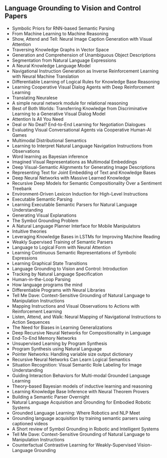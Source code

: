 <h2>Language Grounding to Vision and Control Papers </h2>



<ul>

                             

 <li><a target="_blank" href="https://github.com/manjunath5496/Language-Grounding-to-Vision-and-Control-Papers/blob/master/lg(1).pdf" style="text-decoration:none;">Symbolic Priors for RNN-based Semantic Parsing</a></li>

 <li><a target="_blank" href="https://github.com/manjunath5496/Language-Grounding-to-Vision-and-Control-Papers/blob/master/lg(2).pdf" style="text-decoration:none;">From Machine Learning to Machine Reasoning</a></li>

<li><a target="_blank" href="https://github.com/manjunath5496/Language-Grounding-to-Vision-and-Control-Papers/blob/master/lg(3).pdf" style="text-decoration:none;">Show, Attend and Tell: Neural Image Caption Generation with Visual Attention</a></li>
 <li><a target="_blank" href="https://github.com/manjunath5496/Language-Grounding-to-Vision-and-Control-Papers/blob/master/lg(4).pdf" style="text-decoration:none;">Traversing Knowledge Graphs in Vector Space</a></li>                              
<li><a target="_blank" href="https://github.com/manjunath5496/Language-Grounding-to-Vision-and-Control-Papers/blob/master/lg(5).pdf" style="text-decoration:none;">Generation and Comprehension of Unambiguous Object Descriptions</a></li>
<li><a target="_blank" href="https://github.com/manjunath5496/Language-Grounding-to-Vision-and-Control-Papers/blob/master/lg(6).pdf" style="text-decoration:none;">Segmentation from Natural Language Expressions</a></li>
 <li><a target="_blank" href="https://github.com/manjunath5496/Language-Grounding-to-Vision-and-Control-Papers/blob/master/lg(7).pdf" style="text-decoration:none;">A Neural Knowledge Language Model</a></li>

 <li><a target="_blank" href="https://github.com/manjunath5496/Language-Grounding-to-Vision-and-Control-Papers/blob/master/lg(8).pdf" style="text-decoration:none;"> Navigational Instruction Generation as Inverse Reinforcement Learning with Neural Machine Translation </a></li>
   <li><a target="_blank" href="https://github.com/manjunath5496/Language-Grounding-to-Vision-and-Control-Papers/blob/master/lg(9).pdf" style="text-decoration:none;">Differentiable Learning of Logical Rules for Knowledge Base Reasoning</a></li>
  
   
 <li><a target="_blank" href="https://github.com/manjunath5496/Language-Grounding-to-Vision-and-Control-Papers/blob/master/lg(10).pdf" style="text-decoration:none;">Learning Cooperative Visual Dialog Agents with Deep Reinforcement Learning </a></li>                              
<li><a target="_blank" href="https://github.com/manjunath5496/Language-Grounding-to-Vision-and-Control-Papers/blob/master/lg(11).pdf" style="text-decoration:none;">Translating Neuralese</a></li>
<li><a target="_blank" href="https://github.com/manjunath5496/Language-Grounding-to-Vision-and-Control-Papers/blob/master/lg(12).pdf" style="text-decoration:none;">A simple neural network module for relational reasoning</a></li>
<li><a target="_blank" href="https://github.com/manjunath5496/Language-Grounding-to-Vision-and-Control-Papers/blob/master/lg(13).pdf" style="text-decoration:none;">Best of Both Worlds: Transferring Knowledge from Discriminative Learning to a Generative Visual Dialog Model</a></li>

<li><a target="_blank" href="https://github.com/manjunath5496/Language-Grounding-to-Vision-and-Control-Papers/blob/master/lg(14).pdf" style="text-decoration:none;">Attention Is All You Need</a></li>
                              
<li><a target="_blank" href="https://github.com/manjunath5496/Language-Grounding-to-Vision-and-Control-Papers/blob/master/lg(15).pdf" style="text-decoration:none;">Deal or No Deal? End-to-End Learning for Negotiation Dialogues</a></li>

<li><a target="_blank" href="https://github.com/manjunath5496/Language-Grounding-to-Vision-and-Control-Papers/blob/master/lg(16).pdf" style="text-decoration:none;">Evaluating Visual Conversational Agents via Cooperative Human-AI Games</a></li>

  <li><a target="_blank" href="https://github.com/manjunath5496/Language-Grounding-to-Vision-and-Control-Papers/blob/master/lg(17).pdf" style="text-decoration:none;">Multimodal Distributional Semantics</a></li>   
  
<li><a target="_blank" href="https://github.com/manjunath5496/Language-Grounding-to-Vision-and-Control-Papers/blob/master/lg(18).pdf" style="text-decoration:none;">Learning to Interpret Natural Language Navigation Instructions from Observations</a></li> 

  
<li><a target="_blank" href="https://github.com/manjunath5496/Language-Grounding-to-Vision-and-Control-Papers/blob/master/lg(19).pdf" style="text-decoration:none;">Word learning as Bayesian inference</a></li> 

<li><a target="_blank" href="https://github.com/manjunath5496/Language-Grounding-to-Vision-and-Control-Papers/blob/master/lg(20).pdf" style="text-decoration:none;">Imagined Visual Representations as Multimodal Embeddings</a></li>

<li><a target="_blank" href="https://github.com/manjunath5496/Language-Grounding-to-Vision-and-Control-Papers/blob/master/lg(21).pdf" style="text-decoration:none;">Deep Visual-Semantic Alignments for Generating Image Descriptions</a></li>
<li><a target="_blank" href="https://github.com/manjunath5496/Language-Grounding-to-Vision-and-Control-Papers/blob/master/lg(22).pdf" style="text-decoration:none;">Representing Text for Joint Embedding of Text and Knowledge Bases</a></li> 
 <li><a target="_blank" href="https://github.com/manjunath5496/Language-Grounding-to-Vision-and-Control-Papers/blob/master/lg(23).pdf" style="text-decoration:none;">Deep Neural Networks with Massive Learned Knowledge</a></li> 
 

   <li><a target="_blank" href="https://github.com/manjunath5496/Language-Grounding-to-Vision-and-Control-Papers/blob/master/lg(24).pdf" style="text-decoration:none;">Recursive Deep Models for Semantic Compositionality Over a Sentiment Treebank</a></li>
 
   <li><a target="_blank" href="https://github.com/manjunath5496/Language-Grounding-to-Vision-and-Control-Papers/blob/master/lg(25).pdf" style="text-decoration:none;">Environment-Driven Lexicon Induction for High-Level Instructions</a></li>                              
 <li><a target="_blank" href="https://github.com/manjunath5496/Language-Grounding-to-Vision-and-Control-Papers/blob/master/lg(26).pdf" style="text-decoration:none;">Executable Semantic Parsing</a></li>
 <li><a target="_blank" href="https://github.com/manjunath5496/Language-Grounding-to-Vision-and-Control-Papers/blob/master/lg(27).pdf" style="text-decoration:none;">Learning Executable Semantic Parsers for Natural Language Understanding</a></li>
   
 
   <li><a target="_blank" href="https://github.com/manjunath5496/Language-Grounding-to-Vision-and-Control-Papers/blob/master/lg(28).pdf" style="text-decoration:none;">Generating Visual Explanations</a></li>
 
   <li><a target="_blank" href="https://github.com/manjunath5496/Language-Grounding-to-Vision-and-Control-Papers/blob/master/lg(29).pdf" style="text-decoration:none;">The Symbol Grounding Problem </a></li>                              

  <li><a target="_blank" href="https://github.com/manjunath5496/Language-Grounding-to-Vision-and-Control-Papers/blob/master/lg(30).pdf" style="text-decoration:none;">A Natural Language Planner Interface for Mobile Manipulators</a></li>
 
   <li><a target="_blank" href="https://github.com/manjunath5496/Language-Grounding-to-Vision-and-Control-Papers/blob/master/lg(31).pdf" style="text-decoration:none;">Intuitive theories</a></li> 
    <li><a target="_blank" href="https://github.com/manjunath5496/Language-Grounding-to-Vision-and-Control-Papers/blob/master/lg(32).pdf" style="text-decoration:none;">Leveraging Knowledge Bases in LSTMs for Improving Machine Reading</a></li> 

   <li><a target="_blank" href="https://github.com/manjunath5496/Language-Grounding-to-Vision-and-Control-Papers/blob/master/lg(33).pdf" style="text-decoration:none;">Weakly Supervised Training of Semantic Parsers</a></li>                              

  <li><a target="_blank" href="https://github.com/manjunath5496/Language-Grounding-to-Vision-and-Control-Papers/blob/master/lg(34).pdf" style="text-decoration:none;">Language to Logical Form with Neural Attention</a></li> 
 
  <li><a target="_blank" href="https://github.com/manjunath5496/Language-Grounding-to-Vision-and-Control-Papers/blob/master/lg(35).pdf" style="text-decoration:none;">Learning Continuous Semantic Representations of Symbolic Expressions</a></li> 

  <li><a target="_blank" href="https://github.com/manjunath5496/Language-Grounding-to-Vision-and-Control-Papers/blob/master/lg(36).pdf" style="text-decoration:none;">Learning Graphical State Transitions </a></li> 
 
<li><a target="_blank" href="https://github.com/manjunath5496/Language-Grounding-to-Vision-and-Control-Papers/blob/master/lg(37).pdf" style="text-decoration:none;">Language Grounding to Vision and Control: Introduction</a></li>
 <li><a target="_blank" href="https://github.com/manjunath5496/Language-Grounding-to-Vision-and-Control-Papers/blob/master/lg(38).pdf" style="text-decoration:none;">Tracking by Natural Language Specification</a></li>
<li><a target="_blank" href="https://github.com/manjunath5496/Language-Grounding-to-Vision-and-Control-Papers/blob/master/lg(39).pdf" style="text-decoration:none;">Human-in-the-Loop Parsing</a></li>
 <li><a target="_blank" href="https://github.com/manjunath5496/Language-Grounding-to-Vision-and-Control-Papers/blob/master/lg(40).pdf" style="text-decoration:none;">How language programs the mind</a></li>                              
<li><a target="_blank" href="https://github.com/manjunath5496/Language-Grounding-to-Vision-and-Control-Papers/blob/master/lg(41).pdf" style="text-decoration:none;">Differentiable Programs with Neural Libraries</a></li>
<li><a target="_blank" href="https://github.com/manjunath5496/Language-Grounding-to-Vision-and-Control-Papers/blob/master/lg(42).pdf" style="text-decoration:none;">Tell Me Dave: Context-Sensitive Grounding of Natural Language to Manipulation Instructions</a></li>
 
  <li><a target="_blank" href="https://github.com/manjunath5496/Language-Grounding-to-Vision-and-Control-Papers/blob/master/lg(43).pdf" style="text-decoration:none;">Mapping Instructions and Visual Observations to Actions with Reinforcement Learning</a></li>
 <li><a target="_blank" href="https://github.com/manjunath5496/Language-Grounding-to-Vision-and-Control-Papers/blob/master/lg(44).pdf" style="text-decoration:none;">Listen, Attend, and Walk: Neural Mapping of Navigational Instructions to Action Sequences</a></li>
   <li><a target="_blank" href="https://github.com/manjunath5496/Language-Grounding-to-Vision-and-Control-Papers/blob/master/lg(45).pdf" style="text-decoration:none;">The Need for Biases in Learning Generalizations</a></li>  
   
<li><a target="_blank" href="https://github.com/manjunath5496/Language-Grounding-to-Vision-and-Control-Papers/blob/master/lg(46).pdf" style="text-decoration:none;">Deep Recursive Neural Networks for Compositionality in Language</a></li> 
                             
<li><a target="_blank" href="https://github.com/manjunath5496/Language-Grounding-to-Vision-and-Control-Papers/blob/master/lg(47).pdf" style="text-decoration:none;">End-To-End Memory Networks</a></li>
<li><a target="_blank" href="https://github.com/manjunath5496/Language-Grounding-to-Vision-and-Control-Papers/blob/master/lg(48).pdf" style="text-decoration:none;">Unsupervised Learning by Program Synthesis</a></li>

<li><a target="_blank" href="https://github.com/manjunath5496/Language-Grounding-to-Vision-and-Control-Papers/blob/master/lg(49).pdf" style="text-decoration:none;">Program Synthesis using Natural Language</a></li>
                              
<li><a target="_blank" href="https://github.com/manjunath5496/Language-Grounding-to-Vision-and-Control-Papers/blob/master/lg(50).pdf" style="text-decoration:none;">Pointer Networks: Handling variable size output dictionary</a></li>
<li><a target="_blank" href="https://github.com/manjunath5496/Language-Grounding-to-Vision-and-Control-Papers/blob/master/lg(51).pdf" style="text-decoration:none;">Recursive Neural Networks Can Learn Logical Semantics</a></li>
<li><a target="_blank" href="https://github.com/manjunath5496/Language-Grounding-to-Vision-and-Control-Papers/blob/master/lg(52).pdf" style="text-decoration:none;">Situation Recognition: Visual Semantic Role Labeling for Image Understanding</a></li>

<li><a target="_blank" href="https://github.com/manjunath5496/Language-Grounding-to-Vision-and-Control-Papers/blob/master/lg(53).pdf" style="text-decoration:none;">Guiding Interaction Behaviors for Multi-modal Grounded Language Learning</a></li>
 
<li><a target="_blank" href="https://github.com/manjunath5496/Language-Grounding-to-Vision-and-Control-Papers/blob/master/lg(54).pdf" style="text-decoration:none;">Theory-based Bayesian models of inductive learning and reasoning </a></li>

<li><a target="_blank" href="https://github.com/manjunath5496/Language-Grounding-to-Vision-and-Control-Papers/blob/master/lg(55).pdf" style="text-decoration:none;">Learning Knowledge Base Inference with Neural Theorem Provers</a></li>
 
  <li><a target="_blank" href="https://github.com/manjunath5496/Language-Grounding-to-Vision-and-Control-Papers/blob/master/lg(56).pdf" style="text-decoration:none;">Building a Semantic Parser Overnight </a></li>                              

<li><a target="_blank" href="https://github.com/manjunath5496/Language-Grounding-to-Vision-and-Control-Papers/blob/master/lg(57).pdf" style="text-decoration:none;">Natural Language Acquisition and Grounding for Embodied Robotic Systems</a></li>
 
   <li><a target="_blank" href="https://github.com/manjunath5496/Language-Grounding-to-Vision-and-Control-Papers/blob/master/lg(58).pdf" style="text-decoration:none;">Grounded Language Learning: Where Robotics and NLP Meet</a></li>
    <li><a target="_blank" href="https://github.com/manjunath5496/Language-Grounding-to-Vision-and-Control-Papers/blob/master/lg(59).pdf" style="text-decoration:none;">Grounding language acquisition by training semantic parsers using captioned videos</a></li>
 
  <li><a target="_blank" href="https://github.com/manjunath5496/Language-Grounding-to-Vision-and-Control-Papers/blob/master/lg(60).pdf" style="text-decoration:none;">A Short review of Symbol Grounding in Robotic and Intelligent Systems </a></li>
 
   <li><a target="_blank" href="https://github.com/manjunath5496/Language-Grounding-to-Vision-and-Control-Papers/blob/master/lg(61).pdf" style="text-decoration:none;">Tell Me Dave: Context-Sensitive Grounding of Natural Language to Manipulation Instructions</a></li>
 
   <li><a target="_blank" href="https://github.com/manjunath5496/Language-Grounding-to-Vision-and-Control-Papers/blob/master/lg(62).pdf" style="text-decoration:none;"> Counterfactual Contrastive Learning for Weakly-Supervised Vision-Language Grounding</a></li>
 






  </ul>
